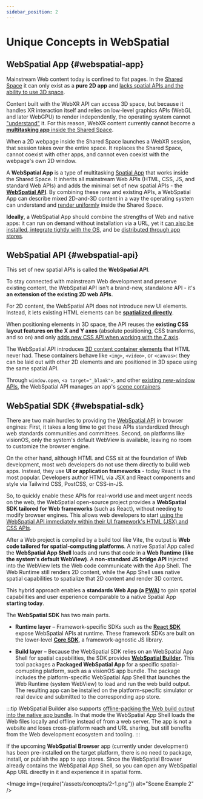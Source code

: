 ```yaml
---
sidebar_position: 2
---
```


# Unique Concepts in WebSpatial

## WebSpatial App {#webspatial-app}

Mainstream Web content today is confined to flat pages. In the [Shared Space](./shared-space-and-spatial-apps) it can only exist as a **pure 2D app** and [lacks spatial APIs and the ability to use 3D space](../introduction/html-css-and-webxr#html-css).

Content built with the WebXR API can access 3D space, but because it handles XR interaction itself and relies on low-level graphics APIs (WebGL and later WebGPU) to render independently, the operating system cannot ["understand"](./shared-space-and-spatial-apps#unified-rendering) it. For this reason, WebXR content currently cannot become a [**multitasking app** inside the Shared Space](./shared-space-and-spatial-apps).

When a 2D webpage inside the Shared Space launches a WebXR session, that session takes over the entire space. It replaces the Shared Space, cannot coexist with other apps, and cannot even coexist with the webpage's own 2D window.

A **WebSpatial App** is a type of multitasking [Spatial App](./shared-space-and-spatial-apps#spatial-apps) that works inside the Shared Space. It inherits all mainstream Web APIs (HTML, CSS, JS, and standard Web APIs) and adds the minimal set of new spatial APIs - the **[WebSpatial API](#webspatial-api)**. By combining these new and existing APIs, a WebSpatial App can describe mixed 2D-and-3D content in a way the operating system can understand and [render uniformly](./shared-space-and-spatial-apps#unified-rendering) inside the Shared Space.

**Ideally**, a WebSpatial App should combine the strengths of Web and native apps: it can run on demand without installation via a URL, yet it [can also be installed, integrate tightly with the OS](https://web.dev/explore/progressive-web-apps), and be [distributed through app stores](https://www.pwabuilder.com/).

## WebSpatial API {#webspatial-api}

This set of new spatial APIs is called the **WebSpatial API**.

To stay connected with mainstream Web development and preserve existing content, the WebSpatial API isn't a brand-new, standalone API - it's **an extension of the existing 2D web APIs**.

For 2D content, the WebSpatial API does not introduce new UI elements. Instead, it lets existing HTML elements can be **[spatialized directly](./spatialized-elements-and-3d-container-elements)**.

When positioning elements in 3D space, the API reuses the **existing CSS layout features on the X and Y axes** (absolute positioning, CSS transforms, and so on) and only [adds new CSS API when working with the Z axis](../development-guide/using-the-webspatial-api/elevate-2d-elements).

The WebSpatial API introduces [3D content container elements](./spatialized-elements-and-3d-container-elements#3d-elements) that HTML never had. These containers behave like `<img>`, `<video>`, or `<canvas>`: they can be laid out with other 2D elements and are positioned in 3D space using the same spatial API.

Through `window.open`, `<a target="_blank">`, and other [existing new-window APIs](../development-guide/using-the-webspatial-api/manage-multiple-scenes), the WebSpatial API manages an app's [scene containers](./scenes-and-spatial-layouts).

## WebSpatial SDK {#webspatial-sdk}

There are two main hurdles to providing the [WebSpatial API](#webspatial-api) in browser engines: First, it takes a long time to get these APIs standardized through web standards communities and committees. Second, on platforms like visionOS, only the system's default WebView is available, leaving no room to customize the browser engine.

On the other hand, although HTML and CSS sit at the foundation of Web development, most web developers do not use them directly to build web apps. Instead, they use **UI or application frameworks** - today React is the most popular. Developers author HTML via JSX and React components and style via Tailwind CSS, PostCSS, or CSS-in-JS.

So, to quickly enable these APIs for real-world use and meet urgent needs on the web, the WebSpatial open-source project provides a **WebSpatial SDK tailored for Web frameworks** (such as React), without needing to modify browser engines. This allows web developers to start [using the WebSpatial API immediately within their UI framework's HTML (JSX) and CSS APIs](../introduction/built-on-the-existing-web-ecosystem).

After a Web project is compiled by a build tool like Vite, the output is **Web code tailored for spatial-computing platforms**. A native Spatial App called the **WebSpatial App Shell** loads and runs that code in a **Web Runtime (like the system's default WebView)**. A **non-standard JS bridge API** injected into the WebView lets the Web code communicate with the App Shell. The Web Runtime still renders 2D content, while the App Shell uses native spatial capabilities to spatialize that 2D content and render 3D content.

This hybrid approach enables a **standards Web App (a [PWA](../development-guide/enabling-webspatial-in-web-projects/prerequisite-become-a-minimal-pwa))** to gain spatial capabilities and user experience comparable to a native Spatial App **starting today**.

The **WebSpatial SDK** has two main parts.

- **Runtime layer** – Framework-specific SDKs such as the **[React SDK](../development-guide/enabling-webspatial-in-web-projects/step-1-install-the-webspatial-sdk#react-sdk)** expose WebSpatial APIs at runtime. These framework SDKs are built on the lower-level **[Core SDK](../development-guide/enabling-webspatial-in-web-projects/step-1-install-the-webspatial-sdk#core-sdk)**, a framework-agnostic JS library.

- **Build layer** – Because the WebSpatial SDK relies on an WebSpatial App Shell for spatial capabilities, the SDK provides **[WebSpatial Builder](../development-guide/enabling-webspatial-in-web-projects/step-2-add-build-tool-for-packaged-webspatial-apps)**. This tool packages a **Packaged WebSpatial App** for a specific spatial-comupting platform, such as a visionOS app bundle. The package includes the platform-specific WebSpatial App Shell that launches the Web Runtime (system WebView) to load and run the web build output. The resulting app can be installed on the platform-specific simulator or real device and submitted to the corresponding app store.

:::tip
WebSpatial Builder also supports [offline-packing the Web build output into the native app bundle](../development-guide/enabling-webspatial-in-web-projects/prerequisite-become-a-minimal-pwa/add-web-app-manifest#start_url). In that mode the WebSpatial App Shell loads the Web files locally and offline instead of from a web server. The app is not a website and loses cross-platform reach and URL sharing, but still benefits from the Web development ecosystem and tooling.
:::

If the upcoming **WebSpatial Browser** app (currently under development) has been pre-installed on the target platform, there is no need to package, install, or publish the app to app stores. Since the WebSpatial Browser already contains the WebSpatial App Shell, so you can open any WebSpatial App URL directly in it and experience it in spatial form.

<Image img={require("/assets/concepts/2-1.png")} alt="Scene Example 2" />
